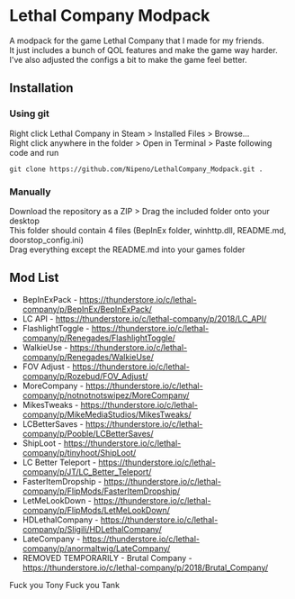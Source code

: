 # Lethal Company Modpack
A modpack for the game Lethal Company that I made for my friends.  
It just includes a bunch of QOL features and make the game way harder.  
I've also adjusted the configs a bit to make the game feel better.

## Installation

### Using git

Right click Lethal Company in Steam > Installed Files > Browse...  
Right click anywhere in the folder > Open in Terminal > Paste following code and run
```
git clone https://github.com/Nipeno/LethalCompany_Modpack.git .
```

### Manually

Download the repository as a ZIP > Drag the included folder onto your desktop  
This folder should contain 4 files (BepInEx folder, winhttp.dll, README.md, doorstop_config.ini)  
Drag everything except the README.md into your games folder

## Mod List
- BepInExPack - https://thunderstore.io/c/lethal-company/p/BepInEx/BepInExPack/
- LC API - https://thunderstore.io/c/lethal-company/p/2018/LC_API/
- FlashlightToggle - https://thunderstore.io/c/lethal-company/p/Renegades/FlashlightToggle/
- WalkieUse - https://thunderstore.io/c/lethal-company/p/Renegades/WalkieUse/
- FOV Adjust - https://thunderstore.io/c/lethal-company/p/Rozebud/FOV_Adjust/
- MoreCompany - https://thunderstore.io/c/lethal-company/p/notnotnotswipez/MoreCompany/
- MikesTweaks - https://thunderstore.io/c/lethal-company/p/MikeMediaStudios/MikesTweaks/
- LCBetterSaves - https://thunderstore.io/c/lethal-company/p/Pooble/LCBetterSaves/
- ShipLoot - https://thunderstore.io/c/lethal-company/p/tinyhoot/ShipLoot/
- LC Better Teleport - https://thunderstore.io/c/lethal-company/p/JT/LC_Better_Teleport/
- FasterItemDropship - https://thunderstore.io/c/lethal-company/p/FlipMods/FasterItemDropship/
- LetMeLookDown - https://thunderstore.io/c/lethal-company/p/FlipMods/LetMeLookDown/
- HDLethalCompany - https://thunderstore.io/c/lethal-company/p/Sligili/HDLethalCompany/
- LateCompany - https://thunderstore.io/c/lethal-company/p/anormaltwig/LateCompany/
- REMOVED TEMPORARILY - Brutal Company - https://thunderstore.io/c/lethal-company/p/2018/Brutal_Company/  

Fuck you Tony
Fuck you Tank
